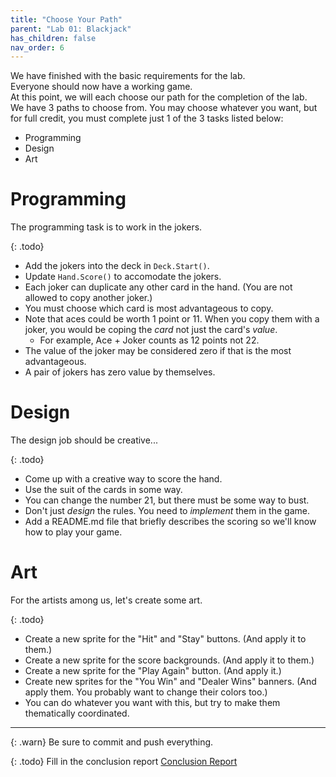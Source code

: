 ```yaml
---
title: "Choose Your Path"
parent: "Lab 01: Blackjack"
has_children: false
nav_order: 6
---
```


We have finished with the basic requirements for the lab.\
Everyone should now have a working game.\
At this point, we will each choose our path for the completion of the lab.\
We have 3 paths to choose from. You may choose whatever you want, but for full credit, you must complete just 1 of the 3 tasks listed below:
* Programming
* Design
* Art

# Programming

The programming task is to work in the jokers.

{: .todo}
* Add the jokers into the deck in `Deck.Start()`.
* Update `Hand.Score()` to accomodate the jokers.
* Each joker can duplicate any other card in the hand. (You are not allowed to copy another joker.)
* You must choose which card is most advantageous to copy.
* Note that aces could be worth 1 point or 11. When you copy them with a joker, you would be coping the *card* not just the card's *value*.
	* For example, Ace + Joker counts as 12 points not 22.
* The value of the joker may be considered zero if that is the most advantageous.
* A pair of jokers has zero value by themselves.

# Design

The design job should be creative...

{: .todo}
* Come up with a creative way to score the hand.
* Use the suit of the cards in some way.
* You can change the number 21, but there must be some way to bust.
* Don't just *design* the rules. You need to *implement* them in the game.
* Add a README.md file that briefly describes the scoring so we'll know how to play your game.

# Art

For the artists among us, let's create some art.

{: .todo}
* Create a new sprite for the "Hit" and "Stay" buttons. (And apply it to them.)
* Create a new sprite for the score backgrounds. (And apply it to them.)
* Create a new sprite for the "Play Again" button. (And apply it.)
* Create new sprites for the "You Win" and "Dealer Wins" banners. (And apply them. You probably want to change their colors too.)
* You can do whatever you want with this, but try to make them thematically coordinated.

------

{: .warn}
Be sure to commit and push everything.

{: .todo}
Fill in the conclusion report
[Conclusion Report](https://forms.gle/kbmi9Pp6MBobuWda8)